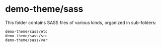 # demo-theme/sass

This folder contains SASS files of various kinds, organized in sub-folders:

    demo-theme/sass/etc
    demo-theme/sass/src
    demo-theme/sass/var
